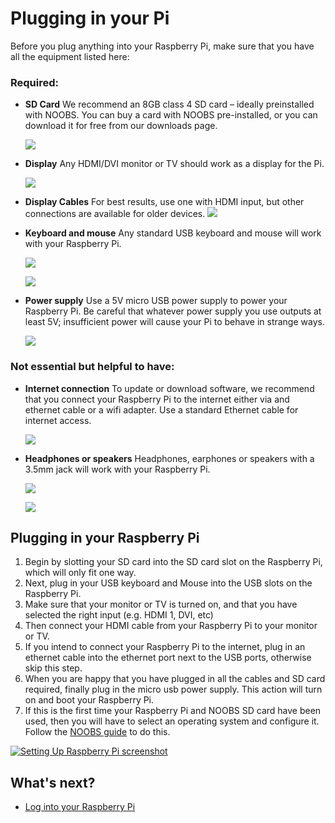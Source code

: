 # Plugging in your Pi

Before you plug anything into your Raspberry Pi, make sure that you have all the equipment listed here:

### Required:
- **SD Card** We recommend an 8GB class 4 SD card – ideally preinstalled with NOOBS. You can buy a card with NOOBS pre-installed, or you can download it for free from our downloads page.

  ![](images/NOOBS_Card_small.png)

- **Display** Any HDMI/DVI monitor or TV should work as a display for the Pi. 

  ![](images/Monitor.png)

- **Display Cables** For best results, use one with HDMI input, but other connections are available for older devices. 
  ![](images/HDMI_Lead.png)

- **Keyboard and mouse** Any standard USB keyboard and mouse will work with your Raspberry Pi.

  ![](images/USB_Keyboard.png)
  
  ![](images/USB_Mouse.png)

- **Power supply** Use a 5V micro USB power supply to power your Raspberry Pi. Be careful that whatever power supply you use outputs at least 5V; insufficient power will cause your Pi to behave in strange ways.

  ![](images/USB_Power_Supply.png)


### Not essential but helpful to have:

- **Internet connection** To update or download software, we recommend that you connect your Raspberry Pi to the internet either via and ethernet cable or a wifi adapter. Use a standard Ethernet cable for internet access.

  ![](images/Ethernet_Cable.png)

- **Headphones or speakers**  Headphones, earphones or speakers with a 3.5mm jack will work with your Raspberry Pi.

  ![](images/Headphones.png)
  
  ![](images/Speaker.png)

## Plugging in your Raspberry Pi

1. Begin by slotting your SD card into the SD card slot on the Raspberry Pi, which will only fit one way.
1. Next, plug in your USB keyboard and Mouse into the USB slots on the Raspberry Pi.
1. Make sure that your monitor or TV is turned on, and that you have selected the right input (e.g. HDMI 1, DVI, etc)
1. Then connect your HDMI cable from your Raspberry Pi to your monitor or TV.
1. If you intend to connect your Raspberry Pi to the internet, plug in an ethernet cable into the ethernet port next to the USB ports, otherwise skip this step.
1. When you are happy that you have plugged in all the cables and SD card required, finally plug in the micro usb power supply. This action will turn on and boot your Raspberry Pi.
1. If this is the first time your Raspberry Pi and NOOBS SD card have been used, then you will have to select an operating system and configure it. Follow the [NOOBS guide](writing-sd-card-image.md) to do this.

[![Setting Up Raspberry Pi screenshot](https://i.vimeocdn.com/video/482234224.webp?mw=520&mh=108)](https://vimeo.com/91631396)

## What's next?

- [Log into your Raspberry Pi](botting-logging-in.md)


